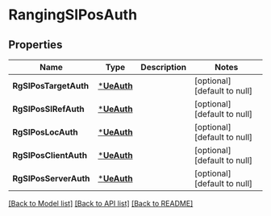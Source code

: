 # RangingSlPosAuth

## Properties
Name | Type | Description | Notes
------------ | ------------- | ------------- | -------------
**RgSlPosTargetAuth** | [***UeAuth**](UeAuth.md) |  | [optional] [default to null]
**RgSlPosSlRefAuth** | [***UeAuth**](UeAuth.md) |  | [optional] [default to null]
**RgSlPosLocAuth** | [***UeAuth**](UeAuth.md) |  | [optional] [default to null]
**RgSlPosClientAuth** | [***UeAuth**](UeAuth.md) |  | [optional] [default to null]
**RgSlPosServerAuth** | [***UeAuth**](UeAuth.md) |  | [optional] [default to null]

[[Back to Model list]](../README.md#documentation-for-models) [[Back to API list]](../README.md#documentation-for-api-endpoints) [[Back to README]](../README.md)

